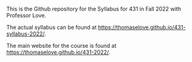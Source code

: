 This is the Github repository for the Syllabus for 431 in Fall 2022 with Professor Love.

The actual syllabus can be found at https://thomaselove.github.io/431-syllabus-2022/.

The main website for the course is found at https://thomaselove.github.io/431-2022/.


